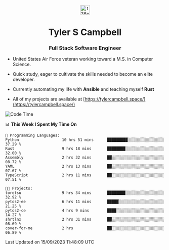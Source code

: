 <p align="center">
<a href="https://www.linkedin.com/in/t36campbell" target="blank"><img align="center" src="https://ik.imagekit.io/t36campbell/Portfolio/linkedin.png.original_m8bbGgPh6.png" alt="t36campbell" height="30" width="30" /></a>
</p>
<h1 align="center">Tyler S Campbell</h1>
<h3 align="center">Full Stack Software Engineer</h3>

* United States Air Force veteran working toward a M.S. in Computer Science.

* Quick study, eager to cultivate the skills needed to become an elite developer.

* Currently automating my life with **Ansible** and teaching myself **Rust**

* All of my projects are available at [https://tylercampbell.space/](https://tylercampbell.space/)

<!--START_SECTION:waka-->
![Code Time](http://img.shields.io/badge/Code%20Time-2%2C815%20hrs%2037%20mins-blue)

📊 **This Week I Spent My Time On** 

```text
💬 Programming Languages: 
Python                   10 hrs 51 mins      █████████░░░░░░░░░░░░░░░░   37.29 % 
Rust                     9 hrs 18 mins       ████████░░░░░░░░░░░░░░░░░   32.00 % 
Assembly                 2 hrs 32 mins       ██░░░░░░░░░░░░░░░░░░░░░░░   08.72 % 
YAML                     2 hrs 13 mins       ██░░░░░░░░░░░░░░░░░░░░░░░   07.67 % 
TypeScript               2 hrs 11 mins       ██░░░░░░░░░░░░░░░░░░░░░░░   07.51 % 

🐱‍💻 Projects: 
toretsu                  9 hrs 34 mins       ████████░░░░░░░░░░░░░░░░░   32.92 % 
pytos2-ee                6 hrs 11 mins       █████░░░░░░░░░░░░░░░░░░░░   21.25 % 
pytos2-ce                4 hrs 9 mins        ████░░░░░░░░░░░░░░░░░░░░░   14.27 % 
shrtlnx                  2 hrs 31 mins       ██░░░░░░░░░░░░░░░░░░░░░░░   08.69 % 
cover-for-me             2 hrs               ██░░░░░░░░░░░░░░░░░░░░░░░   06.89 % 
```


 Last Updated on 15/09/2023 11:48:09 UTC
<!--END_SECTION:waka-->
